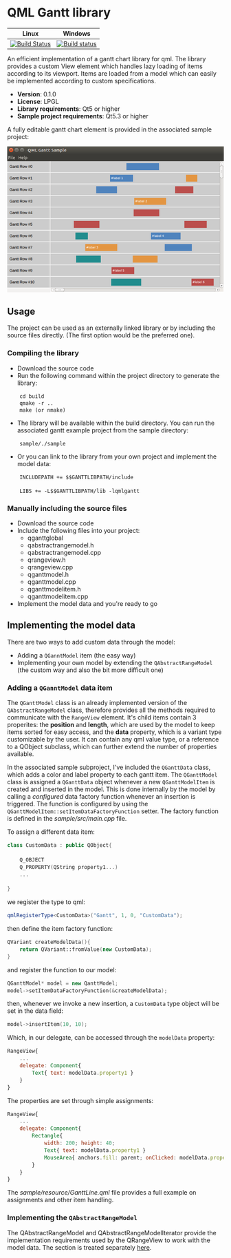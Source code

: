 # QML Gantt library

|    Linux      |  Windows   |
|:-------------:|:----------:|
| [![Build Status](https://travis-ci.org/dinusv/qml-gantt.svg?branch=master)](https://travis-ci.org/dinusv/qml-gantt) | [![Build status](https://ci.appveyor.com/api/projects/status/dmstdr0ukobutitm/branch/master?svg=true)](https://ci.appveyor.com/project/dinusv/qml-gantt/branch/master) |



An efficient implementation of a gantt chart library for qml. The library provides a custom View element
which handles lazy loading of items according to its viewport. Items are loaded from a model which can 
easily be implemented according to custom specifications.

 * **Version**: 0.1.0
 * **License**: LPGL
 * **Library requirements**: Qt5 or higher
 * **Sample project requirements**: Qt5.3 or higher

A fully editable gantt chart element is provided in the associated sample project:

 ![Gantt sample screen shot](/doc/screen-gantt.png)

## Usage

The project can be used as an externally linked library or by including the source files directly. (The first option would be the preferred one).

### Compiling the library

 * Download the source code
 * Run the following command within the project directory to generate the library:
 
```
    cd build
    qmake -r ..
    make (or nmake)
```

 * The library will be available within the build directory. You can run the associated gantt example project from the sample directory:

```
	sample/./sample	
```

 * Or you can link to the library from your own project and implement the model data:

```
    INCLUDEPATH += $$GANTTLIBPATH/include
	
    LIBS += -L$$GANTTLIBPATH/lib -lqmlgantt
```

### Manually including the source files

 * Download the source code
 * Include the following files into your project:
    * qganttglobal
    * qabstractrangemodel.h
    * qabstractrangemodel.cpp
    * qrangeview.h
    * qrangeview.cpp
    * qganttmodel.h
    * qganttmodel.cpp
    * qganttmodelitem.h
    * qganttmodelitem.cpp
 * Implement the model data and you're ready to go


## Implementing the model data

There are two ways to add custom data through the model:

 * Adding a ```QGanntModel``` item (the easy way)
 * Implementing your own model by extending the ```QAbstractRangeModel``` (the custom way and also the bit more difficult one)

### Adding a ```QGanntModel``` data item

The `QGanttModel` class is an already implemented version of the ```QAbstractRangeModel``` class, therefore provides all the methods
required to communicate with the ```RangeView``` element. It's child items contain 3 properites: the **position** and **length**, 
which are used by the model to keep items sorted for easy access, and the **data** property, which is a variant type customizable by 
the user. It can contain any qml value type, or a reference to a QObject subclass, which can further extend the number of properties 
available. 

In the associated sample subproject, I've included the ```QGanttData``` class, which adds a color and label property to each gantt item.
The ```QGanttModel``` class is assigned a ```QGanttData``` object whenever a new ```QGanttModelItem``` is created and inserted in the model. This
is done internally by the model by calling a *configured* data factory function whenever an insertion is triggered. The function is configured
by using the ```QGanttModelItem::setItemDataFactoryFunction``` setter. The factory function is defined in the *sample/src/main.cpp* file.

To assign a different data item:

```cpp
class CustomData : public QObject{

    Q_OBJECT
    Q_PROPERTY(QString property1...)
    ...

}
```

we register the type to qml:

```cpp
qmlRegisterType<CustomData>("Gantt", 1, 0, "CustomData");
```


then define the item factory function:

```cpp
QVariant createModelData(){
    return QVariant::fromValue(new CustomData);
}
```

and register the function to our model:

```cpp
QGanttModel* model = new QanttModel;
model->setItemDataFactoryFunction(&createModelData);
```

then, whenever we invoke a new insertion, a ```CustomData``` type object will be set in the data field:

```cpp
model->insertItem(10, 10);
```

Which, in our delegate, can be accessed through the ```modelData``` property:

```qml
RangeView{
    ...
    delegate: Component{
        Text{ text: modelData.property1 }
    }
} 
```

The properties are set through simple assignments:

```qml
RangeView{
    ...
    delegate: Component{
        Rectangle{
            width: 200; height: 40;
            Text{ text: modelData.property1 }
            MouseArea{ anchors.fill: parent; onClicked: modelData.property1 = "new value"; }
        }
    }
} 
```


The *sample/resource/GanttLine.qml* file provides a full example on assignments and other item handling.

### Implementing the ```QAbstractRangeModel```

The  QAbstractRangeModel  and  QAbstractRangeModelIterator  provide the implementation 
requirements used by the  QRangeView  to work with the model data. The section is treated separately 
[here](doc/implement-qabstractrangemodel.md).
